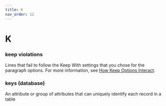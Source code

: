 ```yaml
---
title: K
nav_order: 12
---
```


# K

### keep violations
Lines that fail to follow the Keep With settings that you chose for the paragraph options. For more information, see [How Keep Options Interact](https://creativepro.com/keep-options-interact/).

### keys (database)
An attribute or group of attributes that can uniquely identify each record in a table
